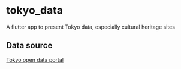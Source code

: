 # tokyo_data

A flutter app to present Tokyo data, especially cultural heritage sites

## Data source
[Tokyo open data portal](https://portal.data.metro.tokyo.lg.jp/opendata-api/)